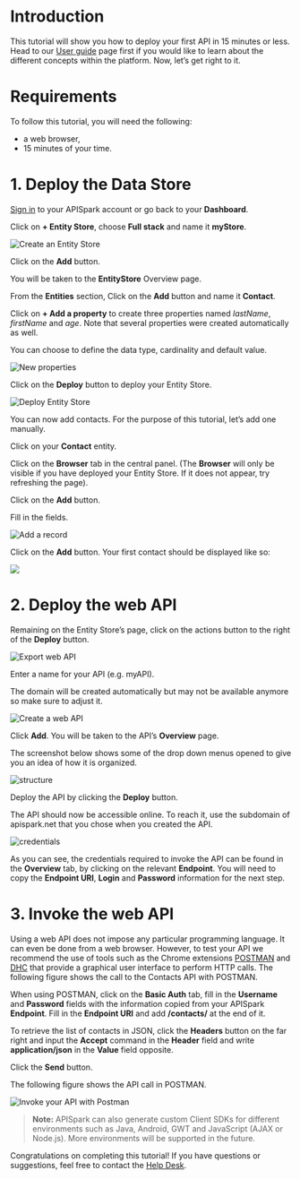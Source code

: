 # Introduction

This tutorial will show you how to deploy your first API in 15 minutes or less. Head to our [User guide](technical-resources/apispark/guide "User guide") page first if you would like to learn about the different concepts within the platform. Now, let’s get right to it.

# Requirements

To follow this tutorial, you will need the following:

*   a web browser,
*   15 minutes of your time.

# 1. Deploy the Data Store

[Sign in](https://apispark.com/signin) to your APISpark account or go back to your **Dashboard**.

Click on **+ Entity Store**, choose **Full stack** and name it **myStore**.

![Create an Entity Store](images/new-entity-store.jpg "Create an Entity Store")

Click on the **Add** button.

You will be taken to the **EntityStore** Overview page.

From the **Entities** section, Click on the **Add** button and name it **Contact**.

Click on **+ Add a property** to create three properties named *lastName*, *firstName* and *age*. Note that several properties were created automatically as well.

You can choose to define the data type, cardinality and default value.

![New properties](images/new-properties.jpg "New properties")

Click on the **Deploy** button to deploy your Entity Store.

![Deploy Entity Store](images/deploy-entity-store.jpg "Deploy Entity Store")

You can now add contacts. For the purpose of this tutorial, let’s add one manually.

Click on your **Contact** entity.

Click on the **Browser** tab in the central panel. (The **Browser** will only be visible if you have deployed your Entity Store. If it does not appear, try refreshing the page).

Click on the **Add** button.

Fill in the fields.

![Add a record](images/add-record.jpg "Add a record")

Click on the **Add** button. Your first contact should be displayed like so:

![](images/browser-tab.jpg)

# 2. Deploy the web API

Remaining on the Entity Store’s page, click on the actions button to the right of the **Deploy** button.

![Export web API](images/export-web-api.jpg "Export web API")

Enter a name for your API (e.g. myAPI).

The domain will be created automatically but may not be available anymore so make sure to adjust it.

![Create a web API](images/domain-name-unavailable.jpg "Create a web API")

Click **Add**. You will be taken to the API’s **Overview** page.

The screenshot below shows some of the drop down menus opened to give you an idea of how it is organized.

![structure](images/api-overview.jpg "structure")

Deploy the API by clicking the **Deploy** button.

The API should now be accessible online. To reach it, use the subdomain of apispark.net that you chose when you created the API.

![credentials](images/credentials.jpg "credentials")

As you can see, the credentials required to invoke the API can be found in the **Overview** tab, by clicking on the relevant **Endpoint**. You will need to copy the **Endpoint URI**, **Login** and **Password** information for the next step.

# 3. Invoke the web API

Using a web API does not impose any particular programming language. It can even be done from a web browser. However, to test your API we recommend the use of tools such as the Chrome extensions [POSTMAN](https://chrome.google.com/webstore/detail/postman-rest-client/fdmmgilgnpjigdojojpjoooidkmcomcm?utm_source=chrome-ntp-icon) and [DHC](http://sprintapi.com/dhcs.html) that provide a graphical user interface to perform HTTP calls. The following figure shows the call to the Contacts API with POSTMAN.

When using POSTMAN, click on the **Basic Auth** tab, fill in the **Username** and **Password** fields with the information copied from your APISpark **Endpoint**. Fill in the **Endpoint URI** and add **/contacts/** at the end of it.

To retrieve the list of contacts in JSON, click the **Headers** button on the far right and input the **Accept** command in the **Header** field and write **application/json** in the **Value** field opposite.

Click the **Send** button.

The following figure shows the API call in POSTMAN.

![Invoke your API with Postman](images/postman.jpg "Invoke your API with Postman")

>**Note:** APISpark can also generate custom Client SDKs for different environments such as Java, Android, GWT and JavaScript (AJAX or Node.js). More environments will be supported in the future.

Congratulations on completing this tutorial! If you have questions or suggestions, feel free to contact the [Help Desk](http://support.apispark.com/).
